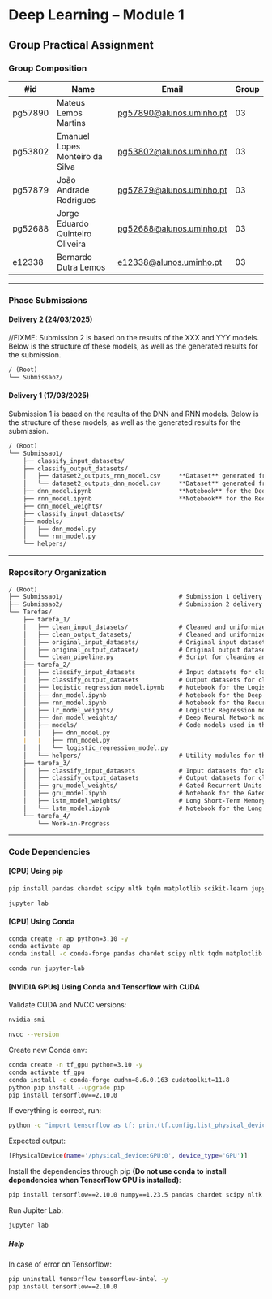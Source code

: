 # Deep Learning – Module 1

## Group Practical Assignment

### Group Composition

| #id     | Name                             | Email                    | Group |
| ------- | -------------------------------- | ------------------------ | ----- |
| pg57890 | Mateus Lemos Martins             | pg57890@alunos.uminho.pt | 03    |
| pg53802 | Emanuel Lopes Monteiro da Silva  | pg53802@alunos.uminho.pt | 03    |
| pg57879 | João Andrade Rodrigues           | pg57879@alunos.uminho.pt | 03    |
| pg52688 | Jorge Eduardo Quinteiro Oliveira | pg52688@alunos.uminho.pt | 03    |
| e12338  | Bernardo Dutra Lemos             | e12338@alunos.uminho.pt  | 03    |

---

### Phase Submissions

#### Delivery 2 (24/03/2025)

//FIXME: Submission 2 is based on the results of the XXX and YYY models.
Below is the structure of these models, as well as the generated results for the submission. 

```md
/ (Root)
└── Submissao2/
```

#### Delivery 1 (17/03/2025)

Submission 1 is based on the results of the DNN and RNN models.
Below is the structure of these models, as well as the generated results for the submission. 

```md
/ (Root)
└── Submissao1/
    ├── classify_input_datasets/
    ├── classify_output_datasets/
    │   ├── dataset2_outputs_rnn_model.csv     **Dataset** generated from RNN model for Submission 1
    │   └── dataset2_outputs_dnn_model.csv     **Dataset** generated from DNN model for Submission 1
    ├── dnn_model.ipynb                        **Notebook** for the Deep Neural Network model for Submission 1
    ├── rnn_model.ipynb                        **Notebook** for the Recurrent Neural Network model for Submission 1
    ├── dnn_model_weights/
    ├── classify_input_datasets/                     
    ├── models/
    │   ├── dnn_model.py
    │   └── rnn_model.py
    └── helpers/
```

---

### Repository Organization

```md
/ (Root)
├── Submissao1/                                # Submission 1 delivery models and generated output datasets
├── Submissao2/                                # Submission 2 delivery models and generated output datasets
└── Tarefas/
    ├── tarefa_1/
    │   ├── clean_input_datasets/              # Cleaned and uniformized input datasets
    │   ├── clean_output_datasets/             # Cleaned and uniformized output datasets
    │   ├── original_input_datasets/           # Original input datasets
    │   ├── original_output_dataset/           # Original output datasets
    │   └── clean_pipeline.py                  # Script for cleaning and normalizing datasets
    ├── tarefa_2/
    │   ├── classify_input_datasets            # Input datasets for classification
    │   ├── classify_output_datasets           # Output datasets for classified results
    │   ├── logistic_regression_model.ipynb    # Notebook for the Logistic Regression model
    │   ├── dnn_model.ipynb                    # Notebook for the Deep Neural Network model
    │   ├── rnn_model.ipynb                    # Notebook for the Recurrent Neural Network model
    │   ├── lr_model_weights/                  # Logistic Regression model weights
    │   ├── dnn_model_weights/                 # Deep Neural Network model weights
    │   ├── models/                            # Code models used in the notebooks
    │   │   ├── dnn_model.py
    |   |   ├── rnn_model.py
    │   │   └── logistic_regression_model.py
    │   └── helpers/                           # Utility modules for the models
    ├── tarefa_3/
    │   ├── classify_input_datasets            # Input datasets for classification
    │   ├── classify_output_datasets           # Output datasets for classified results
    │   ├── gru_model_weights/                 # Gated Recurrent Units (GRU) Model weights
    │   ├── gru_model.ipynb                    # Notebook for the Gated Recurrent Units (GRU) Model
    │   ├── lstm_model_weights/                # Long Short-Term Memory (LSTM) Model weights
    │   └── lstm_model.ipynb                   # Notebook for the Long Short-Term Memory (LSTM) Model
    └── tarefa_4/
        └── Work-in-Progress
```

---

### Code Dependencies

#### [CPU] Using pip

```bash
pip install pandas chardet scipy nltk tqdm matplotlib scikit-learn jupyterlab
```

```bash
jupyter lab
```

#### [CPU] Using Conda

```bash
conda create -n ap python=3.10 -y
conda activate ap
conda install -c conda-forge pandas chardet scipy nltk tqdm matplotlib scikit-learn jupyterlab
```

```bash
conda run jupyter-lab
```

#### [NVIDIA GPUs] Using Conda and Tensorflow with CUDA

Validate CUDA and NVCC versions:

```bash
nvidia-smi
```

```bash
nvcc --version
```

Create new Conda env:

```bash
conda create -n tf_gpu python=3.10 -y
conda activate tf_gpu
conda install -c conda-forge cudnn=8.6.0.163 cudatoolkit=11.8
python pip install --upgrade pip
pip install tensorflow==2.10.0
```

If everything is correct, run:

```bash
python -c "import tensorflow as tf; print(tf.config.list_physical_devices('GPU'))"
```

Expected output:

```bash
[PhysicalDevice(name='/physical_device:GPU:0', device_type='GPU')]
```

Install the dependencies through pip **(Do not use conda to install dependencies when TensorFlow GPU is installed)**:

```bash
pip install tensorflow==2.10.0 numpy==1.23.5 pandas chardet scipy nltk tqdm matplotlib scikit-learn notebook
```

Run Jupiter Lab:

```bash
jupyter lab
```

##### Help

In case of error on Tensorflow:

```bash
pip uninstall tensorflow tensorflow-intel -y
pip install tensorflow==2.10.0
```